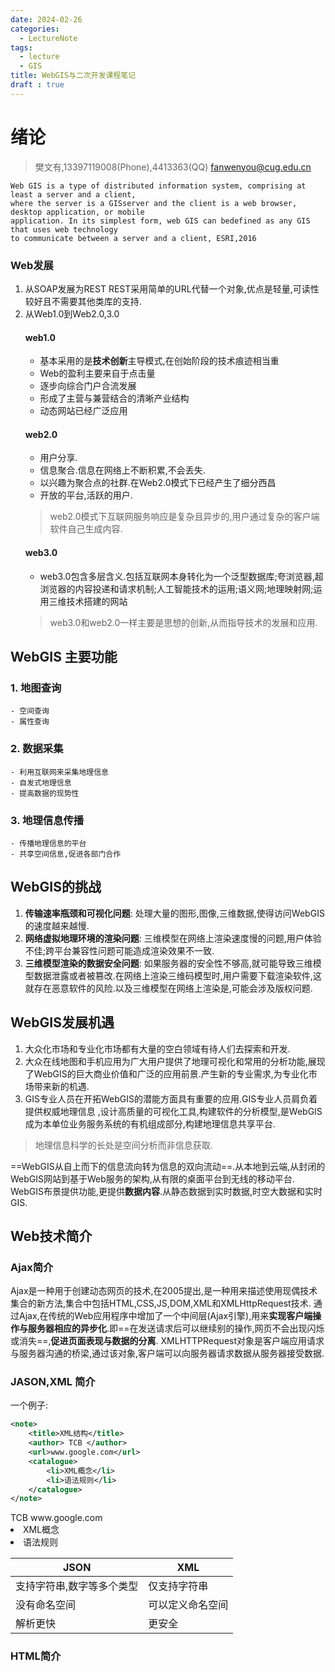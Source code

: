 ```yaml
---
date: 2024-02-26
categories:
  - LectureNote
tags:
  - lecture
  - GIS
title: WebGIS与二次开发课程笔记
draft : true
---
```

# 绪论
> 樊文有,13397119008(Phone),4413363(QQ)
> fanwenyou@cug.edu.cn

```
Web GIS is a type of distributed information system, comprising at least a server and a client,
where the server is a GISserver and the client is a web browser, desktop application, or mobile
application. In its simplest form, web GIS can bedefined as any GIS that uses web technology
to communicate between a server and a client, ESRI,2016
```
### Web发展
1. 从SOAP发展为REST
    REST采用简单的URL代替一个对象,优点是轻量,可读性较好且不需要其他类库的支持.
2. 从Web1.0到Web2.0,3.0
    #### web1.0
    - 基本采用的是**技术创新**主导模式,在创始阶段的技术痕迹相当重
    - Web的盈利主要来自于点击量
    - 逐步向综合门户合流发展
    - 形成了主营与兼营结合的清晰产业结构
    - 动态网站已经广泛应用
    #### web2.0
    - 用户分享.
    - 信息聚合.信息在网络上不断积累,不会丢失.
    - 以兴趣为聚合点的社群.在Web2.0模式下已经产生了细分西昌
    - 开放的平台,活跃的用户.
    > web2.0模式下互联网服务响应是复杂且异步的,用户通过复杂的客户端软件自己生成内容.
    #### web3.0
    - web3.0包含多层含义.包括互联网本身转化为一个泛型数据库;夸浏览器,超浏览器的内容投递和请求机制;人工智能技术的运用;语义网;地理映射网;运用三维技术搭建的网站
    > web3.0和web2.0一样主要是思想的创新,从而指导技术的发展和应用.
    > 

## WebGIS 主要功能
### 1. 地图查询
    - 空间查询
    - 属性查询
### 2. 数据采集
    - 利用互联网来采集地理信息
    - 自发式地理信息
    - 提高数据的现势性
### 3. 地理信息传播
    - 传播地理信息的平台
    - 共享空间信息,促进各部门合作
## WebGIS的挑战
1. **传输速率瓶颈和可视化问题**: 处理大量的图形,图像,三维数据,使得访问WebGIS的速度越来越慢.
2. **网络虚拟地理环境的渲染问题**: 三维模型在网络上渲染速度慢的问题,用户体验不佳;跨平台兼容性问题可能造成渲染效果不一致.
3. **三维模型渲染的数据安全问题**: 如果服务器的安全性不够高,就可能导致三维模型数据泄露或者被篡改.在网络上渲染三维码模型时,用户需要下载渲染软件,这就存在恶意软件的风险.以及三维模型在网络上渲染是,可能会涉及版权问题.
## WebGIS发展机遇
1. 大众化市场和专业化市场都有大量的空白领域有待人们去探索和开发.
2. 大众在线地图和手机应用为广大用户提供了地理可视化和常用的分析功能,展现了WebGIS的巨大商业价值和广泛的应用前景.产生新的专业需求,为专业化市场带来新的机遇.
3. GIS专业人员在开拓WebGIS的潜能方面具有重要的应用.GIS专业人员肩负着提供权威地理信息 ,设计高质量的可视化工具,构建软件的分析模型,是WebGIS成为本单位业务服务系统的有机组成部分,构建地理信息共享平台.
> 地理信息科学的长处是空间分析而非信息获取.

==WebGIS从自上而下的信息流向转为信息的双向流动==.从本地到云端,从封闭的WebGIS网站到基于Web服务的架构,从有限的桌面平台到无线的移动平台.
WebGIS布景提供功能,更提供**数据内容**.从静态数据到实时数据,时空大数据和实时GIS.

## Web技术简介
### Ajax简介
Ajax是一种用于创建动态网页的技术,在2005提出,是一种用来描述使用现偶技术集合的新方法,集合中包括HTML,CSS,JS,DOM,XML和XMLHttpRequest技术.
通过Ajax,在传统的Web应用程序中增加了一个中间层(Ajax引擎),用来**实现客户端操作与服务器相应的异步化**.即==在发送请求后可以继续别的操作,网页不会出现闪烁或消失==,**促进页面表现与数据的分离**.
XMLHTTPRequest对象是客户端应用请求与服务器沟通的桥梁,通过该对象,客户端可以向服务器请求数据从服务器接受数据.
### JASON,XML 简介
一个例子:
```XML
<note>
    <title>XML结构</title>
    <author> TCB </author>
    <url>www.google.com</url>
    <catalogue>
        <li>XML概念</li>
        <li>语法规则</li>
    </catalogue>
</note>
```

<note>
    <title>XML结构</title>
    <author> TCB </author>
    <url>www.google.com</url>
    <catalogue>
        <li>XML概念</li>
        <li>语法规则</li>
    </catalogue>
</note>

| JSON | XML | 
| -- | -- |
| 支持字符串,数字等多个类型 | 仅支持字符串 |
| 没有命名空间 | 可以定义命名空间 |
| 解析更快 | 更安全|

### HTML简介